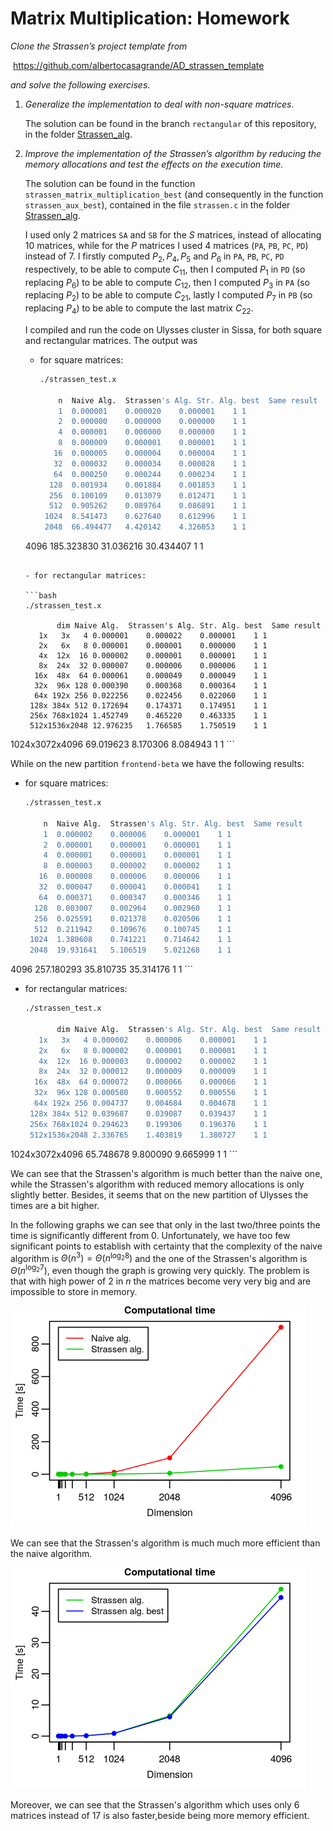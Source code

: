 # Matrix Multiplication: Homework



*Clone the Strassen’s project template from*

​										https://github.com/albertocasagrande/AD_strassen_template

*and solve the following exercises.*

1. *Generalize the implementation to deal with non-square matrices.*

   The solution can be found in the branch `rectangular` of this repository, in the folder [Strassen_alg](../Strassen_alg).

2. *Improve the implementation of the Strassen’s algorithm by reducing the memory allocations and test the effects on the execution time.*

   The solution can be found in the function `strassen_matrix_multiplication_best` (and consequently in the function `strassen_aux_best`), contained in the file `strassen.c` in the folder [Strassen_alg](../Strassen_alg).

   I used only $2$ matrices `SA` and `SB` for the $S$ matrices, instead of allocating $10$ matrices, while for the $P$ matrices I used $4$ matrices (`PA`, `PB`, `PC`, `PD`) instead of $7$. I firstly computed $P_2, P_4, P_5$ and $P_6$ in `PA`, `PB`, `PC`, `PD` respectively, to be able to compute $C_{11}$, then I computed $P_1$ in `PD` (so replacing $P_6$) to be able to compute $C_{12}$, then I computed $P_3$ in `PA` (so replacing $P_2$) to be able to compute $C_{21}$, lastly I computed $P_7$ in `PB` (so replacing $P_4$) to be able to compute the last matrix $C_{22}$.

   I compiled and run the code on Ulysses cluster in Sissa, for both square and rectangular matrices. The output was

   - for square matrices:
   
     ```bash
     ./strassen_test.x
     
         n	Naive Alg.	Strassen's Alg.	Str. Alg. best	Same result
         1	0.000001	0.000020	0.000001	1 1
         2	0.000000	0.000000	0.000000	1 1
         4	0.000001	0.000000	0.000000	1 1
         8	0.000009	0.000001	0.000001	1 1
        16	0.000005	0.000004	0.000004	1 1
        32	0.000032	0.000034	0.000028	1 1
        64	0.000250	0.000244	0.000234	1 1
       128	0.001934	0.001884	0.001853	1 1
       256	0.100109	0.013079	0.012471	1 1
       512	0.905262	0.089764	0.086891	1 1
      1024	8.541473	0.627640	0.612996	1 1
      2048	66.494477	4.420142	4.326053	1 1
   4096	185.323830	31.036216	30.434407	1 1
     ```

   - for rectangular matrices:
   
     ```bash
     ./strassen_test.x
     
            dim	Naive Alg.	Strassen's Alg.	Str. Alg. best	Same result
        1x   3x   4	0.000001	0.000022	0.000001	1 1
        2x   6x   8	0.000001	0.000001	0.000000	1 1
        4x  12x  16	0.000002	0.000001	0.000001	1 1
        8x  24x  32	0.000007	0.000006	0.000006	1 1
       16x  48x  64	0.000061	0.000049	0.000049	1 1
       32x  96x 128	0.000390	0.000368	0.000364	1 1
       64x 192x 256	0.022256	0.022456	0.022060	1 1
      128x 384x 512	0.172694	0.174371	0.174951	1 1
      256x 768x1024	1.452749	0.465220	0.463335	1 1
      512x1536x2048	12.976235	1.766585	1.750519	1 1
  1024x3072x4096	69.019623	8.170306	8.084943	1 1
     ```

   While on the new partition `frontend-beta` we have the following results:

   - for square matrices:
   
     ```bash
     ./strassen_test.x
     
         n	Naive Alg.	Strassen's Alg.	Str. Alg. best	Same result
         1	0.000002	0.000006	0.000001	1 1
         2	0.000001	0.000001	0.000001	1 1
         4	0.000001	0.000001	0.000001	1 1
         8	0.000003	0.000002	0.000002	1 1
        16	0.000008	0.000006	0.000006	1 1
        32	0.000047	0.000041	0.000041	1 1
        64	0.000371	0.000347	0.000346	1 1
       128	0.003007	0.002964	0.002960	1 1
       256	0.025591	0.021378	0.020506	1 1
       512	0.211942	0.109676	0.100745	1 1
      1024	1.380608	0.741221	0.714642	1 1
      2048	19.931641	5.106519	5.021268	1 1
   4096	257.180293	35.810735	35.314176	1 1
     ```

   - for rectangular matrices:
   
     ```bash
     ./strassen_test.x
     
            dim	Naive Alg.	Strassen's Alg.	Str. Alg. best	Same result
        1x   3x   4	0.000002	0.000006	0.000001	1 1
        2x   6x   8	0.000002	0.000001	0.000001	1 1
        4x  12x  16	0.000003	0.000002	0.000002	1 1
        8x  24x  32	0.000012	0.000009	0.000009	1 1
       16x  48x  64	0.000072	0.000066	0.000066	1 1
       32x  96x 128	0.000580	0.000552	0.000556	1 1
       64x 192x 256	0.004737	0.004684	0.004678	1 1
      128x 384x 512	0.039687	0.039087	0.039437	1 1
      256x 768x1024	0.294623	0.199306	0.196376	1 1
      512x1536x2048	2.336765	1.403819	1.380727	1 1
  1024x3072x4096	65.748678	9.800090	9.665999	1 1
     ```

   We can see that the Strassen's algorithm is much better than the naive one, while the Strassen's algorithm with reduced memory allocations is only slightly better. Besides, it seems that on the new partition of Ulysses the times are a bit higher.

   
   
   In the following graphs we can see that only in the last two/three points the time is significantly different from $0$. Unfortunately, we have too few significant points to establish with certainty that the complexity of the naive algorithm is $\Theta(n^3) = \Theta(n^{\log_2 8})$ and the one of the Strassen's algorithm is $\Theta(n^{\log_2 7})$, even though the graph is growing very quickly. The problem is that with high power of $2$ in $n$ the matrices become very very big and are impossible to store in memory.
   
   <img src="figs/strassen_vs_naive.png" alt="strassen_vs_naive" style="zoom:50%;" />
   
   We can see that the Strassen's algorithm is much much more efficient than the naive algorithm.
   
   <img src="figs/strassen_vs_best.png" alt="strassen_vs_best" style="zoom:50%;" />

Moreover, we can see that the Strassen's algorithm which uses only $6$ matrices instead of $17$ is also faster,beside being more memory efficient.